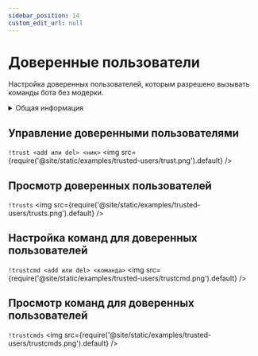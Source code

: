 ```yaml
---
sidebar_position: 14
custom_edit_url: null
---
```


# Доверенные пользователи

Настройка доверенных пользователей, которым разрешено вызывать команды бота без модерки. 

<details>
  <summary>Общая информация</summary>
  <ul>
    <li><b>Название:</b> trust</li>
    <li><b>Элиасы:</b> trusts, trustcmd, trustcmds</li>
    <li><b>Кулдаун:</b> общий 3 секунды</li>
    <li><a href="https://github.com/Relanit/ModBoty/blob/master/ModBoty/cogs/trusted_users.py"><b>Исходный код</b></a></li>
  </ul>
</details>

## Управление доверенными пользователями
`!trust <add или del> <ник>`
<img src={require('@site/static/examples/trusted-users/trust.png').default} />

## Просмотр доверенных пользователей
`!trusts`
<img src={require('@site/static/examples/trusted-users/trusts.png').default} />

## Настройка команд для доверенных пользователей
`!trustcmd <add или del> <команда>`
<img src={require('@site/static/examples/trusted-users/trustcmd.png').default} />

## Просмотр команд для доверенных пользователей
`!trustcmds`
<img src={require('@site/static/examples/trusted-users/trustcmds.png').default} />
